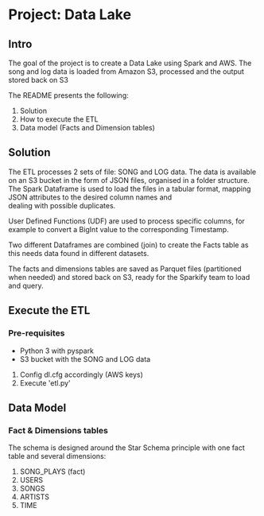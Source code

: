 # Project: Data Lake

## Intro

The goal of the project is to create a Data Lake using Spark and AWS.
The song and log data is loaded from Amazon S3, processed and the output stored back on S3

The README presents the following:
1. Solution
2. How to execute the ETL
3. Data model (Facts and Dimension tables)

## Solution

The ETL processes 2 sets of file: SONG and LOG data. The data is available on an S3 bucket in the form of JSON files, 
organised in a folder structure. 
The Spark Dataframe is used to load the files in a tabular format, mapping JSON attributes to the desired column names and  
dealing with possible duplicates.

User Defined Functions (UDF) are used to process specific columns, for example to convert a BigInt value to the
corresponding Timestamp.

Two different Dataframes are combined (join) to create the Facts table as this needs data found in different datasets.

The facts and dimensions tables are saved as Parquet files (partitioned when needed) and stored back on S3, ready for the
Sparkify team to load and query.


## Execute the ETL

### Pre-requisites

* Python 3 with pyspark
* S3 bucket with the SONG and LOG data

1. Config dl.cfg accordingly (AWS keys)
2. Execute 'etl.py'

## Data Model

### Fact & Dimensions tables

The schema is designed around the Star Schema principle with one fact table and several dimensions:
1. SONG_PLAYS (fact)
2. USERS
3. SONGS
4. ARTISTS
5. TIME

  
